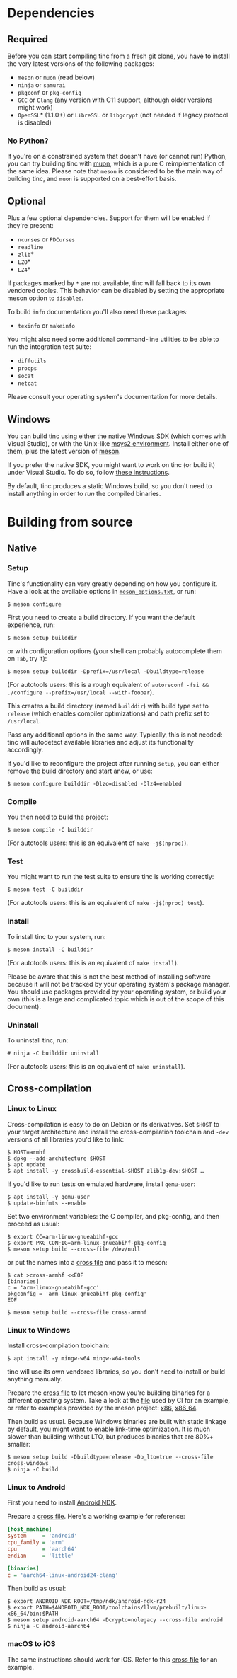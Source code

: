 # Dependencies

## Required

Before you can start compiling tinc from a fresh git clone, you have
to install the very latest versions of the following packages:

- `meson` or `muon` (read below)
- `ninja` or `samurai`
- `pkgconf` or `pkg-config`
- `GCC` or `Clang` (any version with C11 support, although older versions might work)
- `OpenSSL`\* (1.1.0+) or `LibreSSL` or `libgcrypt` (not needed if legacy protocol is disabled)

### No Python?

If you're on a constrained system that doesn't have (or cannot run) Python, you can try building tinc with [muon][muon],
which is a pure C reimplementation of the same idea.
Please note that `meson` is considered to be the main way of building tinc, and `muon` is supported on a best-effort basis.

[muon]: https://git.sr.ht/~lattis/muon

## Optional

Plus a few optional dependencies. Support for them will be enabled if they're present:

- `ncurses` or `PDCurses`
- `readline`
- `zlib`\*
- `LZO`\*
- `LZ4`\*

If packages marked by `*` are not available, tinc will fall back to its own vendored copies.
This behavior can be disabled by setting the appropriate meson option to `disabled`.

To build `info` documentation you'll also need these packages:

- `texinfo` or `makeinfo`

You might also need some additional command-line utilities to be able to run the integration test suite:

- `diffutils`
- `procps`
- `socat`
- `netcat`

Please consult your operating system's documentation for more details.

## Windows

You can build tinc using either the native [Windows SDK][sdk-ms] (which comes with Visual Studio),
or with the Unix-like [msys2 environment][sdk-msys2]. Install either one of them, plus
the latest version of [meson][meson-release].

If you prefer the native SDK, you might want to work on tinc (or build it) under Visual Studio.
To do so, follow [these instructions][meson-vs].

By default, tinc produces a static Windows build, so you don't need to install anything
in order to _run_ the compiled binaries.

[sdk-ms]: https://visualstudio.com/
[sdk-msys2]: https://msys2.org/
[meson-release]: https://github.com/mesonbuild/meson/releases
[meson-vs]: https://mesonbuild.com/Using-with-Visual-Studio.html

# Building from source

## Native

### Setup

Tinc's functionality can vary greatly depending on how you configure it.
Have a look at the available options in [`meson_options.txt`](meson_options.txt), or run:

    $ meson configure

First you need to create a build directory. If you want the default experience, run:

    $ meson setup builddir

or with configuration options (your shell can probably autocomplete them on `Tab`, try it):

    $ meson setup builddir -Dprefix=/usr/local -Dbuildtype=release

(For autotools users: this is a rough equivalent of `autoreconf -fsi && ./configure --prefix=/usr/local --with-foobar`).

This creates a build directory (named `builddir`) with build type set to `release`
(which enables compiler optimizations) and path prefix set to `/usr/local`.

Pass any additional options in the same way. Typically, this is not needed: tinc will
autodetect available libraries and adjust its functionality accordingly.

If you'd like to reconfigure the project after running `setup`, you can either remove
the build directory and start anew, or use:

    $ meson configure builddir -Dlzo=disabled -Dlz4=enabled

### Compile

You then need to build the project:

    $ meson compile -C builddir

(For autotools users: this is an equivalent of `make -j$(nproc)`).

### Test

You might want to run the test suite to ensure tinc is working correctly:

    $ meson test -C builddir

(For autotools users: this is an equivalent of `make -j$(nproc) test`).

### Install

To install tinc to your system, run:

    $ meson install -C builddir

(For autotools users: this is an equivalent of `make install`).

Please be aware that this is not the best method of installing software
because it will not be tracked by your operating system's package manager. You
should use packages provided by your operating system, or build your own
(this is a large and complicated topic which is out of the scope of this document).

### Uninstall

To uninstall tinc, run:

    # ninja -C builddir uninstall

(For autotools users: this is an equivalent of `make uninstall`).

## Cross-compilation

### Linux to Linux

Cross-compilation is easy to do on Debian or its derivatives.
Set `$HOST` to your target architecture and install the cross-compilation toolchain and `-dev` versions of all libraries you'd like to link:

    $ HOST=armhf
    $ dpkg --add-architecture $HOST
    $ apt update
    $ apt install -y crossbuild-essential-$HOST zlib1g-dev:$HOST …

If you'd like to run tests on emulated hardware, install `qemu-user`:

    $ apt install -y qemu-user
    $ update-binfmts --enable

Set two environment variables: the C compiler, and pkg-config, and then proceed as usual:

    $ export CC=arm-linux-gnueabihf-gcc
    $ export PKG_CONFIG=arm-linux-gnueabihf-pkg-config
    $ meson setup build --cross-file /dev/null

or put the names into a [cross file][cross] and pass it to meson:

    $ cat >cross-armhf <<EOF
    [binaries]
    c = 'arm-linux-gnueabihf-gcc'
    pkgconfig = 'arm-linux-gnueabihf-pkg-config'
    EOF

    $ meson setup build --cross-file cross-armhf

[cross]: https://mesonbuild.com/Cross-compilation.html

### Linux to Windows

Install cross-compilation toolchain:

    $ apt install -y mingw-w64 mingw-w64-tools

tinc will use its own vendored libraries, so you don't need to install or build anything manually.

Prepare the [cross file][cross] to let meson know you're building binaries for a different operating system.
Take a look at the [file](.ci/cross/windows/amd64) used by CI for an example, or refer to examples provided
by the meson project: [x86][mingw32], [x86_64][mingw64].

Then build as usual. Because Windows binaries are built with static linkage by default,
you might want to enable link-time optimization. It is much slower than building without LTO,
but produces binaries that are 80%+ smaller:

    $ meson setup build -Dbuildtype=release -Db_lto=true --cross-file cross-windows
    $ ninja -C build

[mingw64]: https://github.com/mesonbuild/meson/blob/master/cross/linux-mingw-w64-64bit.txt
[mingw32]: https://github.com/mesonbuild/meson/blob/master/cross/linux-mingw-w64-32bit.txt

### Linux to Android

First you need to install [Android NDK][ndk].

[ndk]: https://developer.android.com/studio/projects/install-ndk

Prepare a [cross file][cross]. Here's a working example for reference:

```ini
[host_machine]
system     = 'android'
cpu_family = 'arm'
cpu        = 'aarch64'
endian     = 'little'

[binaries]
c = 'aarch64-linux-android24-clang'
```

Then build as usual:

    $ export ANDROID_NDK_ROOT=/tmp/ndk/android-ndk-r24
    $ export PATH=$ANDROID_NDK_ROOT/toolchains/llvm/prebuilt/linux-x86_64/bin:$PATH
    $ meson setup android-aarch64 -Dcrypto=nolegacy --cross-file android
    $ ninja -C android-aarch64

### macOS to iOS

The same instructions should work for iOS.
Refer to this [cross file][ios] for an example.

[ios]: https://github.com/mesonbuild/meson/blob/master/cross/iphone.txt

